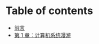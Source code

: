 # Table of contents

* [前言](README.md)
* [第 1 章：计算机系统漫游](di-1-zhang-ji-suan-ji-xi-tong-man-you.md)

